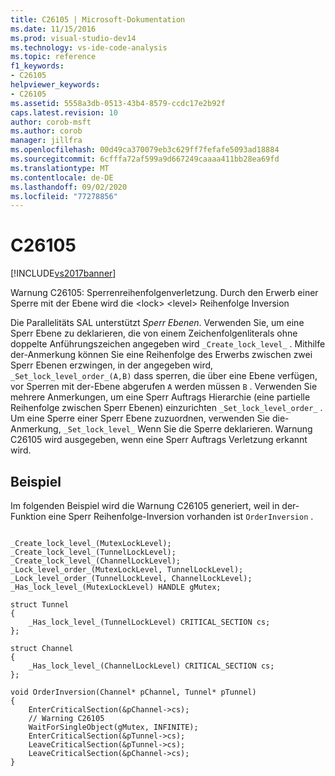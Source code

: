 ```yaml
---
title: C26105 | Microsoft-Dokumentation
ms.date: 11/15/2016
ms.prod: visual-studio-dev14
ms.technology: vs-ide-code-analysis
ms.topic: reference
f1_keywords:
- C26105
helpviewer_keywords:
- C26105
ms.assetid: 5558a3db-0513-43b4-8579-ccdc17e2b92f
caps.latest.revision: 10
author: corob-msft
ms.author: corob
manager: jillfra
ms.openlocfilehash: 00d49ca370079eb3c629ff7fefafe5093ad18884
ms.sourcegitcommit: 6cfffa72af599a9d667249caaaa411bb28ea69fd
ms.translationtype: MT
ms.contentlocale: de-DE
ms.lasthandoff: 09/02/2020
ms.locfileid: "77278856"
---
```

# <a name="c26105"></a>C26105
[!INCLUDE[vs2017banner](../includes/vs2017banner.md)]

Warnung C26105: Sperrenreihenfolgenverletzung. Durch den Erwerb einer Sperre mit der Ebene wird die \<lock> \<level> Reihenfolge Inversion  
  
 Die Parallelitäts SAL unterstützt *Sperr Ebenen*. Verwenden Sie, um eine Sperr Ebene zu deklarieren, die von einem Zeichenfolgenliterals ohne doppelte Anführungszeichen angegeben wird `_Create_lock_level_` . Mithilfe der-Anmerkung können Sie eine Reihenfolge des Erwerbs zwischen zwei Sperr Ebenen erzwingen, in der angegeben wird, `_Set_lock_level_order_(A,B)` dass sperren, die über eine Ebene verfügen, vor Sperren mit der-Ebene abgerufen `A` werden müssen `B` . Verwenden Sie mehrere Anmerkungen, um eine Sperr Auftrags Hierarchie (eine partielle Reihenfolge zwischen Sperr Ebenen) einzurichten `_Set_lock_level_order_` . Um eine Sperre einer Sperr Ebene zuzuordnen, verwenden Sie die-Anmerkung, `_Set_lock_level_` Wenn Sie die Sperre deklarieren. Warnung C26105 wird ausgegeben, wenn eine Sperr Auftrags Verletzung erkannt wird.  
  
## <a name="example"></a>Beispiel  
 Im folgenden Beispiel wird die Warnung C26105 generiert, weil in der-Funktion eine Sperr Reihenfolge-Inversion vorhanden ist `OrderInversion` .  
  
```  
  
_Create_lock_level_(MutexLockLevel);  
_Create_lock_level_(TunnelLockLevel);  
_Create_lock_level_(ChannelLockLevel);  
_Lock_level_order_(MutexLockLevel, TunnelLockLevel);  
_Lock_level_order_(TunnelLockLevel, ChannelLockLevel);  
_Has_lock_level_(MutexLockLevel) HANDLE gMutex;  
  
struct Tunnel   
{  
    _Has_lock_level_(TunnelLockLevel) CRITICAL_SECTION cs;  
};  
  
struct Channel   
{  
    _Has_lock_level_(ChannelLockLevel) CRITICAL_SECTION cs;  
};  
  
void OrderInversion(Channel* pChannel, Tunnel* pTunnel)   
{  
    EnterCriticalSection(&pChannel->cs);   
    // Warning C26105  
    WaitForSingleObject(gMutex, INFINITE);   
    EnterCriticalSection(&pTunnel->cs);  
    LeaveCriticalSection(&pTunnel->cs);  
    LeaveCriticalSection(&pChannel->cs);  
}  
  
```
